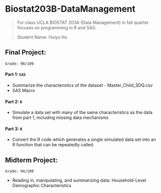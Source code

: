 # Biostat203B-DataManagement

> For class UCLA BIOSTAT 203A (Data Management) in fall quarter focuses on programming in R and SAS.

> Student Name: Huiyu Hu

## Final Project: 
`Grade: 98/100`
#### Part 1: `SAS`
* Summarize the characteristics of the dataset - Master_Child_SDQ.csv
*  SAS Macro
  
#### Part 2: `R`
* Simulate a data set with many of the same characteristics as the data from part 1, including missing data mechanisms
  
#### Part 3: `R`
* Convert the R code which generates a single simulated data set into an R function that can be repeatedly called.
  
## Midterm Project: 
`Grade: 94/100`

* Reading in, manipulating, and summarizing data: Household-Level Demographic Characteristics
